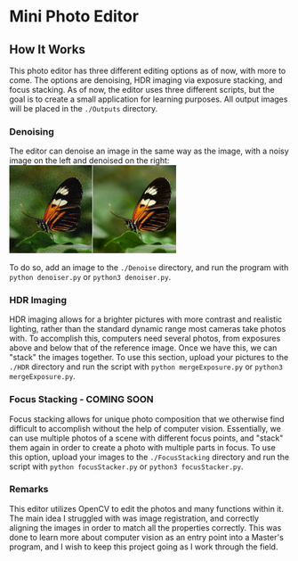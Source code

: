 # Mini Photo Editor

## How It Works
This photo editor has three different editing options as of now, with more to come. The options are denoising, HDR imaging via exposure stacking, and focus stacking. As of now, the editor uses three different scripts, but the goal is to create a small application for learning purposes. All output images will be placed in the `./Outputs` directory.

### Denoising
The editor can denoise an image in the same way as the image, with a noisy image on the left and denoised on the right: 
<img src="noisy_image.png" alt="drawing" width="300"></img>

To do so, add an image to the `./Denoise` directory, and run the program with `python denoiser.py` or `python3 denoiser.py`. 

### HDR Imaging 
HDR imaging allows for a brighter pictures with more contrast and realistic lighting, rather than the standard dynamic range most cameras take photos with. To accomplish this, computers need several photos, from exposures above and below that of the reference image. Once we have this, we can "stack" the images together. To use this section, upload your pictures to the `./HDR` directory and run the script with `python mergeExposure.py` or `python3 mergeExposure.py`. 

### Focus Stacking - COMING SOON
Focus stacking allows for unique photo composition that we otherwise find difficult to accomplish without the help of computer vision. Essentially, we can use multiple photos of a scene with different focus points, and "stack" them again in order to create a photo with multiple parts in focus. To use this option, upload your images to the `./FocusStacking` directory and run the script with `python focusStacker.py` or `python3 focusStacker.py`. 

### Remarks
This editor utilizes OpenCV to edit the photos and many functions within it. The main idea I struggled with was image registration, and correctly aligning the images in order to match all the properties correctly. This was done to learn more about computer vision as an entry point into a Master's program, and I wish to keep this project going as I work through the field.
